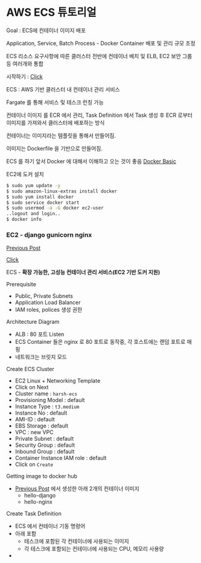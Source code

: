 # AWS ECS 튜토리얼



Goal : ECS에 컨테이너 이미지 배포



Application, Service, Batch Process - Docker Container 배포 및 관리 규모 조정

ECS 리소스 요구사항에 따른 클러스터 전반에 컨테이너 배치 및 ELB, EC2 보안 그룹 등 여러개와 통합



시작하기 : [Click](https://ap-northeast-2.console.aws.amazon.com/ecs/home?region=ap-northeast-2#/getStarted)

ECS : AWS 기반 클러스터 내 컨테이너 관리 서비스

Fargate 를 통해 서비스 및 테스크 런칭 가능

컨테이너 이미지 를 ECR 에서 관리, Task Definition 에서 Task 생성 후 ECR 로부터 이미지를 가져와서 클러스터에 배포하는 방식

컨테이너는 이미지라는 템플릿을 통해서 만들어짐.

이미지는 Dockerfile 을 기반으로 만들어짐.

ECS 를 하기 앞서 Docker 에 대해서 이해하고 오는 것이 좋음 [Docker Basic](https://docs.aws.amazon.com/AmazonECS/latest/developerguide/docker-basics.html)



EC2에 도커 설치

```sh
$ sudo yum update -y
$ sudo amazon-linux-extras install docker
$ sudo yum install docker
$ sudo service docker start
$ sudo usermod -a -G docker ec2-user
..logout and login..
$ docker info
```



### EC2 - django gunicorn nginx

[Previous Post](https://medium.com/analytics-vidhya/setting-up-django-with-nginx-gunicorn-and-docker-352f7656f869)

[Click](https://medium.com/analytics-vidhya/setting-up-django-with-nginx-gunicorn-and-aws-ecs-e1b279c7ae8)



ECS - **확장 가능한, 고성능 컨테이너 관리 서비스(EC2 기반 도커 지원)**



Prerequisite

- Public, Private Subnets
- Application Load Balancer
- IAM roles, polices 생성 권한



Architecture Diagram

* ALB : 80 포트 Listen
* ECS Container 들은 nginx 로 80 포트로 동작중, 각 호스트에는 랜덤 포트로 매핑
* 네트워크는 브릿지 모드



Create ECS Cluster

* EC2 Linux + Networking Template
* Click on Next
* Cluster name : `harsh-ecs`
* Provisioning Model : default
* Instance Type : `t3.medium`
* Instance No : default
* AMI-ID : default
* EBS Storage : default
* VPC : new VPC
* Private Subnet : default
* Security Group : default
* Inbound Group : default
* Container Instance IAM role : default
* Click on `Create`



Getting image to docker hub

* [Previous Post](https://medium.com/analytics-vidhya/setting-up-django-with-nginx-gunicorn-and-docker-352f7656f869) 에서 생성한 아래 2개의 컨테이너 이미지
  * hello-django
  * hello-nginx



Create Task Definition

* ECS 에서 컨테이너 기동 명령어
* 아래 포함
  * 테스크에 포함된 각 컨테이너에 사용되는 이미지
  * 각 테스크에 포함되는 컨테이너에 사용되는 CPU, 메모리 사용량
* 